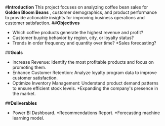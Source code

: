 #**Introduction**
This project focuses on analyzing coffee bean sales for **Golden Bloom Beans** , customer demographics, and product performance to provide actionable insights for improving business operations and customer satisfaction.
##**Objectives**
* Which coffee products generate the highest revenue and profit?
* Customer buying behavior by region, city, or loyalty status?
* Trends in order frequency and quantity over time?
*Sales forecasting?


##**Goals**
* Increase Revenue: Identify the most profitable products and focus on promoting them.
* Enhance Customer Retention: Analyze loyalty program data to improve customer satisfaction.
* Optimize Inventory Management: Understand product demand patterns to ensure efficient stock levels.
*Expanding the company's presence in the market.

##**Deliverables**
* Power BI Dashboard.
*Recommendations Report.
*Forecasting machine learning model.

